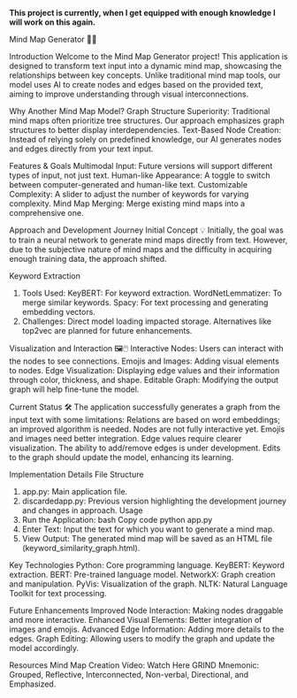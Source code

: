 **This project is currently, when I get equipped with enough knowledge I will work on this again.**

Mind Map Generator 🧠✨

Introduction
Welcome to the Mind Map Generator project! This application is designed to transform text input into a dynamic mind map, showcasing the relationships between key concepts. Unlike traditional mind map tools, our model uses AI to create nodes and edges based on the provided text, aiming to improve understanding through visual interconnections.

Why Another Mind Map Model?
Graph Structure Superiority: Traditional mind maps often prioritize tree structures. Our approach emphasizes graph structures to better display interdependencies.
Text-Based Node Creation: Instead of relying solely on predefined knowledge, our AI generates nodes and edges directly from your text input.

Features & Goals
Multimodal Input: Future versions will support different types of input, not just text.
Human-like Appearance: A toggle to switch between computer-generated and human-like text.
Customizable Complexity: A slider to adjust the number of keywords for varying complexity.
Mind Map Merging: Merge existing mind maps into a comprehensive one.

Approach and Development Journey
Initial Concept 💡
Initially, the goal was to train a neural network to generate mind maps directly from text. However, due to the subjective nature of mind maps and the difficulty in acquiring enough training data, the approach shifted.

Keyword Extraction
1. Tools Used:
KeyBERT: For keyword extraction.
WordNetLemmatizer: To merge similar keywords.
Spacy: For text processing and generating embedding vectors.
2. Challenges:
Direct model loading impacted storage.
Alternatives like top2vec are planned for future enhancements.

Visualization and Interaction 🖼️🖱️
Interactive Nodes: Users can interact with the nodes to see connections.
Emojis and Images: Adding visual elements to nodes.
Edge Visualization: Displaying edge values and their information through color, thickness, and shape.
Editable Graph: Modifying the output graph will help fine-tune the model.

Current Status 🛠️
The application successfully generates a graph from the input text with some limitations:
Relations are based on word embeddings; an improved algorithm is needed.
Nodes are not fully interactive yet.
Emojis and images need better integration.
Edge values require clearer visualization.
The ability to add/remove edges is under development.
Edits to the graph should update the model, enhancing its learning.

Implementation Details
File Structure
1. app.py: Main application file.
2. discardedapp.py: Previous version highlighting the development journey and changes in approach.
Usage
1. Run the Application:
bash
Copy code
python app.py
2. Enter Text:
Input the text for which you want to generate a mind map.
3. View Output:
The generated mind map will be saved as an HTML file (keyword_similarity_graph.html).

Key Technologies
Python: Core programming language.
KeyBERT: Keyword extraction.
BERT: Pre-trained language model.
NetworkX: Graph creation and manipulation.
PyVis: Visualization of the graph.
NLTK: Natural Language Toolkit for text processing.

Future Enhancements
Improved Node Interaction: Making nodes draggable and more interactive.
Enhanced Visual Elements: Better integration of images and emojis.
Advanced Edge Information: Adding more details to the edges.
Graph Editing: Allowing users to modify the graph and update the model accordingly.

Resources
Mind Map Creation Video: Watch Here
GRIND Mnemonic: Grouped, Reflective, Interconnected, Non-verbal, Directional, and Emphasized.
